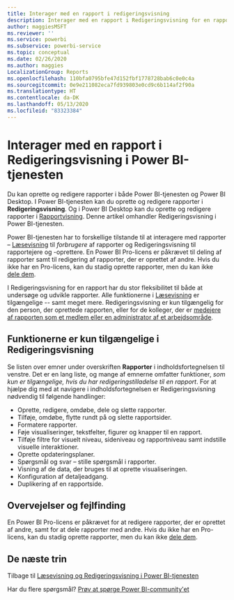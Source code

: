 ```yaml
---
title: Interager med en rapport i redigeringsvisning
description: Interager med en rapport i Redigeringsvisning for en rapport i Power BI-tjenesten
author: maggiesMSFT
ms.reviewer: ''
ms.service: powerbi
ms.subservice: powerbi-service
ms.topic: conceptual
ms.date: 02/26/2020
ms.author: maggies
LocalizationGroup: Reports
ms.openlocfilehash: 110bfa0795bfe47d152fbf1778728bab6c0e0c4a
ms.sourcegitcommit: 0e9e211082eca7fd939803e0cd9c6b114af2f90a
ms.translationtype: HT
ms.contentlocale: da-DK
ms.lasthandoff: 05/13/2020
ms.locfileid: "83323384"
---
```

# <a name="interact-with-a-report-in-editing-view-in-the-power-bi-service"></a>Interager med en rapport i Redigeringsvisning i Power BI-tjenesten
Du kan oprette og redigere rapporter i både Power BI-tjenesten og Power BI Desktop. I Power BI-tjenesten kan du oprette og redigere rapporter i **Redigeringsvisning**. Og i Power BI Desktop kan du oprette og redigere rapporter i [Rapportvisning](desktop-report-view.md). Denne artikel omhandler Redigeringsvisning i Power BI-tjenesten. 

Power BI-tjenesten har to forskellige tilstande til at interagere med rapporter – [Læsevisning](../consumer/end-user-reading-view.md) til *forbrugere* af rapporter og Redigeringsvisning til rapportejere og -oprettere.  En Power BI Pro-licens er påkrævet til deling af rapporter samt til redigering af rapporter, der er oprettet af andre. Hvis du ikke har en Pro-licens, kan du stadig oprette rapporter, men du kan ikke [dele dem](../collaborate-share/service-share-reports.md).    

I Redigeringsvisning for en rapport har du stor fleksibilitet til både at undersøge og udvikle rapporter. Alle funktionerne i [Læsevisning](../consumer/end-user-reading-view.md) er tilgængelige -- samt meget mere. Redigeringsvisning er kun tilgængelig for den person, der oprettede rapporten, eller for de kolleger, der er [medejere af rapporten som et medlem eller en administrator af et arbejdsområde](../collaborate-share/service-create-distribute-apps.md).

## <a name="functionality-only-available-in-editing-view"></a>Funktionerne er kun tilgængelige i Redigeringsvisning
Se listen over emner under overskriften **Rapporter** i indholdsfortegnelsen til venstre. Det er en lang liste, og mange af emnerne omfatter funktioner, *som kun er tilgængelige, hvis du har redigeringstilladelse til en rapport*.  For at hjælpe dig med at navigere i indholdsfortegnelsen er Redigeringsvisning nødvendig til følgende handlinger:

* Oprette, redigere, omdøbe, dele og slette rapporter.
* Tilføje, omdøbe, flytte rundt på og slette rapportsider.
* Formatere rapporter.
* Føje visualiseringer, tekstfelter, figurer og knapper til en rapport.
* Tilføje filtre for visuelt niveau, sideniveau og rapportniveau samt indstille visuelle interaktioner.
* Oprette opdateringsplaner.
* Spørgsmål og svar – stille spørgsmål i rapporter.
* Visning af de data, der bruges til at oprette visualiseringen. 
* Konfiguration af detaljeadgang.
* Duplikering af en rapportside.

## <a name="considerations-and-troubleshooting"></a>Overvejelser og fejlfinding
En Power BI Pro-licens er påkrævet for at redigere rapporter, der er oprettet af andre, samt for at dele rapporter med andre.  Hvis du ikke har en Pro-licens, kan du stadig oprette rapporter, men du kan ikke [dele dem](../collaborate-share/service-share-reports.md).


## <a name="next-steps"></a>De næste trin
Tilbage til [Læsevisning og Redigeringsvisning i Power BI-tjenesten](../consumer/end-user-reading-view.md)

Har du flere spørgsmål? [Prøv at spørge Power BI-community'et](https://community.powerbi.com/)
